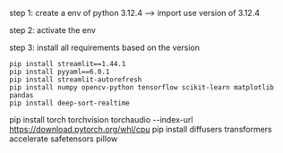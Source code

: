 step 1:
    create a env of python 3.12.4  --> import use version of 3.12.4

step 2:
    activate the env

step 3:
    install all requirements based on the version

    pip install streamlit==1.44.1
    pip install pyyaml==6.0.1
    pip install streamlit-autorefresh
    pip install numpy opencv-python tensorflow scikit-learn matplotlib pandas
    pip install deep-sort-realtime


pip install torch torchvision torchaudio --index-url https://download.pytorch.org/whl/cpu
pip install diffusers transformers accelerate safetensors pillow
